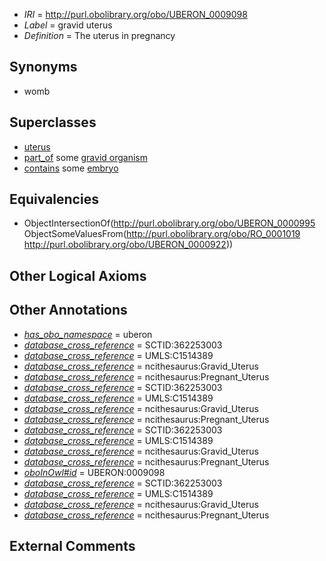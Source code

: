  * *IRI* = http://purl.obolibrary.org/obo/UBERON_0009098
 * *Label* = gravid uterus
 * *Definition* = The uterus in pregnancy

## Synonyms

 * womb

## Superclasses

 * [uterus](../../UBERON/95/UBERON_0000995.md)
 * [part_of](../../BFO/50/BFO_0000050.md) some [gravid organism](../../UBERON/97/UBERON_0009097.md)
 * [contains](../../RO/19/RO_0001019.md) some [embryo](../../UBERON/22/UBERON_0000922.md)

## Equivalencies

 * ObjectIntersectionOf(<http://purl.obolibrary.org/obo/UBERON_0000995> ObjectSomeValuesFrom(<http://purl.obolibrary.org/obo/RO_0001019> <http://purl.obolibrary.org/obo/UBERON_0000922>))

## Other Logical Axioms


## Other Annotations

 * *[has_obo_namespace](../../ce/oboInOwl#hasOBONamespace.md)* = uberon
 * *[database_cross_reference](../../ef/oboInOwl#hasDbXref.md)* = SCTID:362253003
 * *[database_cross_reference](../../ef/oboInOwl#hasDbXref.md)* = UMLS:C1514389
 * *[database_cross_reference](../../ef/oboInOwl#hasDbXref.md)* = ncithesaurus:Gravid_Uterus
 * *[database_cross_reference](../../ef/oboInOwl#hasDbXref.md)* = ncithesaurus:Pregnant_Uterus
 * *[database_cross_reference](../../ef/oboInOwl#hasDbXref.md)* = SCTID:362253003
 * *[database_cross_reference](../../ef/oboInOwl#hasDbXref.md)* = UMLS:C1514389
 * *[database_cross_reference](../../ef/oboInOwl#hasDbXref.md)* = ncithesaurus:Gravid_Uterus
 * *[database_cross_reference](../../ef/oboInOwl#hasDbXref.md)* = ncithesaurus:Pregnant_Uterus
 * *[database_cross_reference](../../ef/oboInOwl#hasDbXref.md)* = SCTID:362253003
 * *[database_cross_reference](../../ef/oboInOwl#hasDbXref.md)* = UMLS:C1514389
 * *[database_cross_reference](../../ef/oboInOwl#hasDbXref.md)* = ncithesaurus:Gravid_Uterus
 * *[database_cross_reference](../../ef/oboInOwl#hasDbXref.md)* = ncithesaurus:Pregnant_Uterus
 * *[oboInOwl#id](../../id/oboInOwl#id.md)* = UBERON:0009098
 * *[database_cross_reference](../../ef/oboInOwl#hasDbXref.md)* = SCTID:362253003
 * *[database_cross_reference](../../ef/oboInOwl#hasDbXref.md)* = UMLS:C1514389
 * *[database_cross_reference](../../ef/oboInOwl#hasDbXref.md)* = ncithesaurus:Gravid_Uterus
 * *[database_cross_reference](../../ef/oboInOwl#hasDbXref.md)* = ncithesaurus:Pregnant_Uterus

## External Comments


